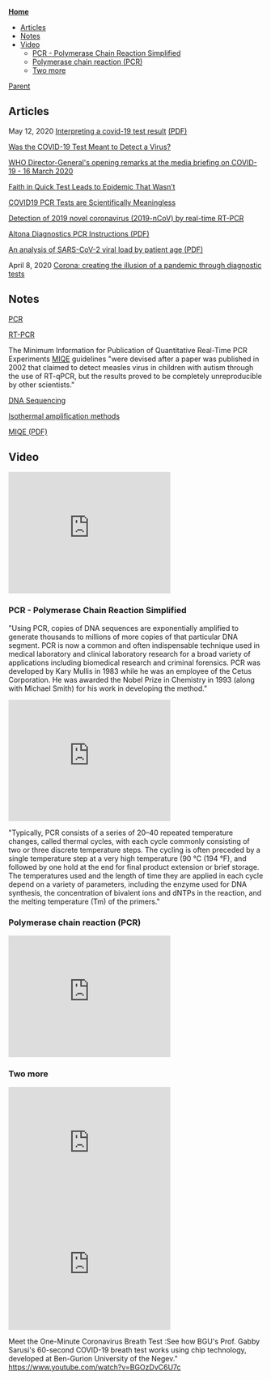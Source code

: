 <!-- START doctoc generated TOC please keep comment here to allow auto update -->
<!-- DON'T EDIT THIS SECTION, INSTEAD RE-RUN doctoc TO UPDATE -->
**[Home](#pages/blog/cv19/index)**

- [Articles](#articles)
- [Notes](#notes)
- [Video](#video)
  - [PCR - Polymerase Chain Reaction Simplified](#pcr---polymerase-chain-reaction-simplified)
  - [Polymerase chain reaction (PCR)](#polymerase-chain-reaction-pcr)
  - [Two more](#two-more)

<!-- END doctoc generated TOC please keep comment here to allow auto update -->

[Parent](#pages/blog/cv19/index)

## Articles

May 12, 2020
[Interpreting a covid-19 test result](https://www.bmj.com/content/369/bmj.m1808)
[(PDF)](https://www.bmj.com/content/369/bmj.m1808.full.pdf)


[Was the COVID-19 Test Meant to Detect a Virus?](https://uncoverdc.com/2020/04/07/was-the-covid-19-test-meant-to-detect-a-virus/)

[WHO Director-General's opening remarks at the media briefing on COVID-19 - 16 March 2020](https://www.who.int/dg/speeches/detail/who-director-general-s-opening-remarks-at-the-media-briefing-on-covid-19---16-march-2020)

[Faith in Quick Test Leads to Epidemic That Wasn’t](https://www.nytimes.com/2007/01/22/health/22whoop.html)

[COVID19 PCR Tests are Scientifically Meaningless](https://off-guardian.org/2020/06/27/covid19-pcr-tests-are-scientifically-meaningless/)

[Detection of 2019 novel coronavirus (2019-nCoV) by real-time RT-PCR](https://www.ncbi.nlm.nih.gov/pmc/articles/PMC6988269/)


[Altona Diagnostics PCR Instructions (PDF)](https://altona-diagnostics.com/files/public/Content%20Homepage/-%2002%20RealStar/INS%20-%20RUO%20-%20EN/RealStar%20SARS-CoV-2%20RT-PCR%20Kit%201.0_WEB_RUO_EN-S02.pdf)

[An analysis of SARS-CoV-2 viral load by patient age (PDF)](https://virologie-ccm.charite.de/fileadmin/user_upload/microsites/m_cc05/virologie-ccm/dateien_upload/Weitere_Dateien/Charite_SARS-CoV-2_viral_load_2020-06-02.pdf)

April 8, 2020
[Corona: creating the illusion of a pandemic through diagnostic tests](https://blog.nomorefakenews.com/2020/04/08/corona-creating-illusion-of-pandemic-through-diagnostic-test/)

## Notes

[PCR](https://en.wikipedia.org/wiki/Polymerase_chain_reaction)

[RT-PCR](https://en.wikipedia.org/wiki/Reverse_transcription_polymerase_chain_reaction)

The Minimum Information for Publication of Quantitative Real-Time PCR 
Experiments [MIQE](https://en.wikipedia.org/wiki/MIQE) guidelines "were devised 
after a paper was published in 2002 that claimed to detect measles virus in 
children with autism through the use of RT-qPCR, but the results proved to be 
completely unreproducible by other scientists."

[DNA Sequencing](https://en.wikipedia.org/wiki/DNA_sequencing)

[Isothermal amplification methods](https://en.wikipedia.org/wiki/Variants_of_PCR#Isothermal_amplification_methods)

[MIQE (PDF)](https://www.gene-quantification.de/miqe-bustin-et-al-clin-chem-2009.pdf)


## Video

<iframe width="320" height="240" src="https://www.youtube.com/embed/-PQ4CMP72OE" frameborder="0" allow="accelerometer; autoplay; encrypted-media; gyroscope; picture-in-picture" allowfullscreen></iframe>

### PCR - Polymerase Chain Reaction Simplified

"Using PCR, copies of DNA sequences are exponentially amplified to generate 
thousands to millions of more copies of that particular DNA segment. PCR is now 
a common and often indispensable technique used in medical laboratory and 
clinical laboratory research for a broad variety of applications including 
biomedical research and criminal forensics. PCR was developed by Kary Mullis 
in 1983 while he was an employee of the Cetus Corporation. He was awarded the 
Nobel Prize in Chemistry in 1993 (along with Michael Smith) for his work in 
developing the method."

<iframe width="320" height="240" src="https://www.youtube.com/embed/uKeMiAZ8Zu4" frameborder="0" allow="accelerometer; autoplay; encrypted-media; gyroscope; picture-in-picture" allowfullscreen></iframe>

"Typically, PCR consists of a series of 20–40 repeated temperature changes, 
called thermal cycles, with each cycle commonly consisting of two or three 
discrete temperature steps. The cycling is often preceded by a single 
temperature step at a very high temperature (90 °C (194 °F), and followed by 
one hold at the end for final product extension or brief storage. The 
temperatures used and the length of time they are applied in each cycle depend 
on a variety of parameters, including the enzyme used for DNA synthesis, the 
concentration of bivalent ions and dNTPs in the reaction, and the melting 
temperature (Tm) of the primers."


### Polymerase chain reaction (PCR)


<iframe width="320" height="240" src="https://www.youtube.com/embed/aUBJtHwHASA" frameborder="0" allow="accelerometer; autoplay; encrypted-media; gyroscope; picture-in-picture" allowfullscreen></iframe>


### Two more


<iframe width="320" height="240" src="https://www.youtube.com/embed/Vd38iS_W7ww" frameborder="0" allow="accelerometer; autoplay; encrypted-media; gyroscope; picture-in-picture" allowfullscreen></iframe>
<iframe width="320" height="240" src="https://www.youtube.com/embed/TdIsTLg7RQM" frameborder="0" allow="accelerometer; autoplay; encrypted-media; gyroscope; picture-in-picture" allowfullscreen></iframe>


Meet the One-Minute Coronavirus Breath Test
:See how BGU's Prof. Gabby Sarusi's 60-second COVID-19 breath test works 
using chip technology, developed at Ben-Gurion University of the Negev."
https://www.youtube.com/watch?v=BGOzDvC6U7c
